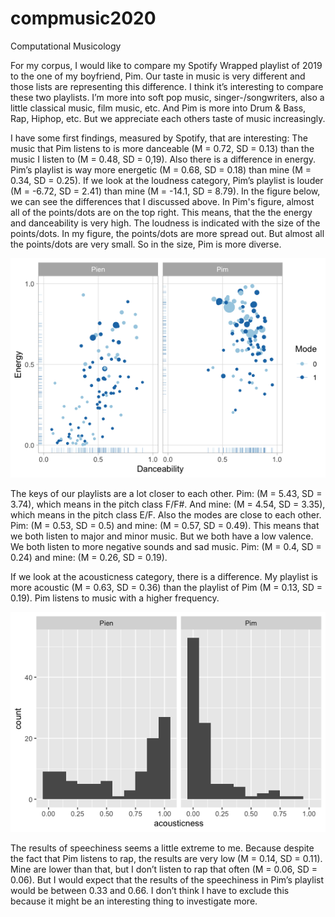 # compmusic2020
Computational Musicology

For my corpus, I would like to compare my Spotify Wrapped playlist of 2019 to the one of my boyfriend, Pim. Our taste in music is very different and those lists are representing this difference. I think it’s interesting to compare these two playlists. I’m more into soft pop music, singer-/songwriters, also a little classical music, film music, etc. And Pim is more into Drum & Bass, Rap, Hiphop, etc. But we appreciate each others taste of music increasingly.



I have some first findings, measured by Spotify, that are interesting: 
The music that Pim listens to is more danceable (M = 0.72, SD = 0.13) than the music I listen to (M = 0.48, SD = 0,19). Also there is a difference in energy. Pim’s playlist is way more energetic (M = 0.68, SD = 0.18) than mine (M = 0.34, SD = 0.25). If we look at the loudness category, Pim’s playlist is louder (M = -6.72, SD = 2.41) than mine (M = -14.1, SD = 8.79). In the figure below, we can see the differences that I discussed above. In Pim's figure, almost all of the points/dots are on the top right. This means, that the the energy and danceability is very high. The loudness is indicated with the size of the points/dots. In my figure, the points/dots are more spread out. But almost all the points/dots are very small. So in the size, Pim is more diverse. 

![image of plot](Rplot.1.png)

The keys of our playlists are a lot closer to each other. Pim: (M = 5.43, SD = 3.74), which means in the pitch class F/F#. And mine: (M = 4.54, SD = 3.35), which means in the pitch class E/F. Also the modes are close to each other. Pim: (M = 0.53, SD = 0.5) and mine: (M = 0.57, SD = 0.49). This means that we both listen to major and minor music. But we both have a low valence. We both listen to more negative sounds and sad music. Pim: (M = 0.4, SD = 0.24) and mine: (M = 0.26, SD = 0.19). 

If we look at the acousticness category, there is a difference. My playlist is more acoustic (M = 0.63, SD = 0.36) than the playlist of Pim (M = 0.13, SD = 0.19). Pim listens to music with a higher frequency. 

![image of acousticness plot](acousticness.png)

The results of speechiness seems a little extreme to me. Because despite the fact that Pim listens to rap, the results are very low (M = 0.14, SD = 0.11). Mine are lower than that, but I don’t listen to rap that often (M = 0.06, SD = 0.06). But I would expect that the results of the speechiness in Pim’s playlist would be between 0.33 and 0.66. I don’t think I have to exclude this because it might be an interesting thing to investigate more. 



